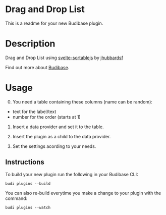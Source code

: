 # Drag and Drop List
This is a readme for your new Budibase plugin.

# Description
Drag and Drop List using [svelte-sortablejs](https://github.com/jhubbardsf/svelte-sortablejs) by [jhubbardsf](https://github.com/jhubbardsf)

Find out more about [Budibase](https://github.com/Budibase/budibase).

# Usage
0. You need a table containing these columns (name can be random):

- text for the label/text
- number for the order (starts at 1)

1. Insert a data provider and set it to the table.

2. Insert the plugin as a child to the data provider.

3. Set the settings acording to your needs.

## Instructions

To build your new  plugin run the following in your Budibase CLI:
```
budi plugins --build
```

You can also re-build everytime you make a change to your plugin with the command:
```
budi plugins --watch
```

